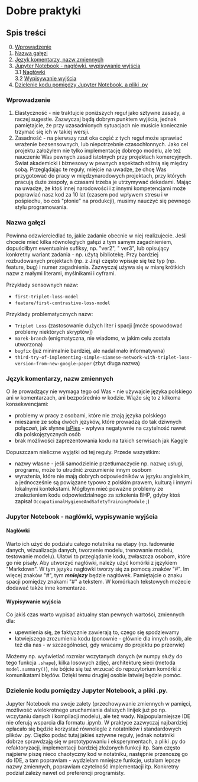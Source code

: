# Dobre praktyki

## Spis treści
0. [Wprowadzenie](#wprowadzenie)
1. [Nazwa gałęzi](#nazwa-gałęzi)
2. [Język komentarzy, nazw zmiennych](#język-komentarzy-nazw-zmiennych)
3. [Jupyter Notebook - nagłówki, wypisywanie wyjścia](#jupyter-notebook---nagłówki-wypisywanie-wyjścia)
  <br/>3.1 [Nagłówki](#nagłówki)
  <br/>3.2 [Wypisywanie wyjścia](#wypisywanie-wyjścia)
4. [Dzielenie kodu pomiędzy Jupyter Notebook, a pliki .py](#dzielenie-kodu-pomiędzy-jupyter-notebook-a-pliki-py)

### Wprowadzenie
1. Elastyczność - nie traktujcie poniższych reguł jako sztywne zasady, a raczej sugestie. Zazwyczaj będą dobrym punktem wyjścia, jednak pamiętajcie, że przy uzasadnionych sytuacjach nie musicie koniecznie trzymać się ich w takiej wersji.
2. Zasadność - na pierwszy rzut oka część z tych reguł może sprawiać wrażenie bezsensownych, lub niepotrzebnie czasochłonnych. Jako cel projektu założyłem nie tylko implementację dobrego modelu, ale też nauczenie Was pewnych zasad istotnych przy projektach komercyjnych. Świat akademicki i biznesowy w pewnych aspektach różnią się między sobą. Przeglądając te reguły, miejcie na uwadze, że chcę Was przygotować do pracy w międzynarodowych projektach, przy których pracują duże zespoły, a czasami trzeba je utrzymywać dekadami. Mając na uwadze, że ktoś innej narodowości i z innymi kompetencjami może poprawiać nasz kod za 10 lat (czasem pod wpływem stresu i w pośpiechu, bo coś "płonie" na produkcji), musimy nauczyć się pewnego stylu programowania.

### Nazwa gałęzi

Powinna odzwierciedlać to, jakie zadanie obecnie w niej realizujecie. Jeśli chcecie mieć kilka równoległych gałęzi z tym samym zagadnieniem, dopuściłbym ewentualnie sufiksy, np. "ver2", " ver3", lub opisujący konkretny wariant zadania - np. użytą bibliotekę. Przy bardziej rozbudowanych projektach (np. z Jirą) często wpisuje się też typ (np. feature, bug) i numer zagadnienia. Zazwyczaj używa się w miarę krótkich nazw z małymi literami, myślnikami i cyframi.

Przykłady sensownych nazw:
- ```first-triplet-loss-model```
- ```feature/first-contrastive-loss-model```

Przykłady problematycznych nazw:
- ```Triplet Loss``` (zastosowanie dużych liter i spacji [może spowodować problemy niektórych skryptów])
- ```marek-branch``` (enigmatyczna, nie wiadomo, w jakim celu została utworzona)
- ```bugfix``` (już minimalnie bardziej, ale nadal mało informatywna)
- ```third-try-of-implementing-simple-siamese-network-with-triplet-loss-version-from-new-google-paper``` (zbyt długa nazwa)

### Język komentarzy, nazw zmiennych
O ile prowadzący nie wymaga tego od Was - nie używajcie języka polskiego ani w komentarzach, ani bezpośrednio w kodzie. Wiąże się to z kilkoma konsekwencjami:
- problemy w pracy z osobami, które nie znają języka polskiego
- mieszanie ze sobą dwóch języków, które prowadzą do tak dziwnych połączeń, jak słynne [isPies](https://wykop.pl/wpis/30442309/kod-pkp-jest-zlotem-function-czywybranopsa-var-isp) - wpływa negatywnie na czytelność nawet dla polskojęzycznych osób
- brak możliwości zaprezentowania kodu na takich serwisach jak Kaggle

Dopuszczam nieliczne wyjątki od tej reguły. Przede wszystkim:
- nazwy własne - jeśli samodzielnie przetłumaczycie np. nazwę usługi, programu, może to utrudnić zrozumienie innym osobom
- wyrażenia, które nie mają dobrych odpowiedników w języku angielskim, a jednocześnie są powiązane typowo z polskim prawem, kulturą i innymi lokalnymi kontekstami. Mógłbym mieć poważne problemy ze znalezieniem kodu odpowiedzialnego za szkolenia BHP, gdyby ktoś zapisał ```OccupationalHygieneAndSafetyTrainingModule``` ;)

### Jupyter Notebook - nagłówki, wypisywanie wyjścia
#### Nagłówki
Warto ich użyć do podziału całego notatnika na etapy (np. ładowanie danych, wizualizacja danych, tworzenie modelu, trenowanie modelu, testowanie modelu). Ułatwi to przeglądanie kodu, zwłaszcza osobom, które go nie pisały. Aby utworzyć nagłówki, należy użyć komórki z językiem "Markdown". W tym języku nagłówki tworzy się za pomocą znaków "#". Im więcej znaków "#", tym ***mniejszy*** będzie nagłówek. Pamiętajcie o znaku spacji pomiędzy znakami "#" a tekstem. W komórkach tekstowych możecie dodawać także inne komentarze.

#### Wypisywanie wyjścia
Co jakiś czas warto wypisać aktualny stan pewnych wartości, zmiennych dla:
- upewnienia się, że faktycznie zawierają to, czego się spodziewamy
- łatwiejszego zrozumienia kodu (ponownie - głównie dla innych osób, ale też dla nas - w szczególności, gdy wracamy do projektu po przerwie)

Możemy np. wyświetlać rozmiar wczytanych danych (w numpy służy do tego funkcja  ```.shape```), kilka losowych zdjęć, architekturę sieci (metoda ```model.summary()```), nie bójcie się też wrzucać do repozytorium komórki z komunikatami błędów. Dzięki temu drugiej osobie łatwiej będzie pomóc.

### Dzielenie kodu pomiędzy Jupyter Notebook, a pliki .py.
Jupyter Notebook ma swoje zalety (przechowywanie zmiennych w pamięci, możliwość wielokrotnego uruchamiania dalszych linijek już po np. wczytaniu danych i kompilacji modelu), ale też wady. Najpopularniejsze IDE nie oferują wsparcia dla formatu  .ipynb. W praktyce zazwyczaj najbardziej opłacało się będzie korzystać równolegle z notatników i standardowych plików .py. Ciężko podać tutaj jakieś sztywne reguły, jednak notatniki dobrze sprawdzają się w prototypowaniu i eksperymentach, a pliki .py do refaktoryzacji, implementacji bardziej złożonych funkcji itp. Sam często najpierw piszę nieco chaotyczny kod w notatniku, następnie przenoszę go do IDE, a tam poprawiam - wydzielam mniejsze funkcje, ustalam lepsze nazwy zmiennych, poprawiam czytelność implementacji itp. Konkretny podział zależy nawet od preferencji programisty.